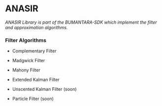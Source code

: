 # ANASIR

*ANASIR Library is part of the BUMANTARA-SDK which implement the filter and approximation algorithms.*

### Filter Algorithms

- Complementary Filter
* Madgwick Filter
+ Mahony Filter
- Extended Kalman Filter
* Unscented Kalman Filter (soon)
+ Particle Filter (soon)



